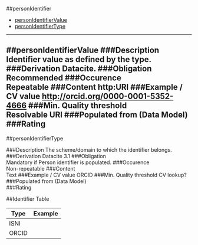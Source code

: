 ##personIdentifier

* [personIdentifierValue](#personidentifiervalue)
* [personIdentifierType](#personidentifiertype)

-------------------------------------
##personIdentifierValue
###Description
Identifier value as defined by the type.
###Derivation
Datacite.
###Obligation	
Recommended
###Occurence	
Repeatable
###Content 
http:URI 
###Example / CV value
http://orcid.org/0000-0001-5352-4666
###Min. Quality threshold	
Resolvable URI
###Populated from (Data Model)	
###Rating
---------------------------------------
##personIdentifierType

###Description
The scheme/domain to which the identifier belongs.
###Derivation
Datacite 3.1
###Obligation	
Mandatory if Person identifier is populated.
###Occurence	
Non-repeatable
###Content	
Text
###Example / CV value
ORCID
###Min. Quality threshold
CV lookup?
###Populated from (Data Model)	
###Rating


##Identifier Table

Type | Example
-----| -------
ISNI |
ORCID |
